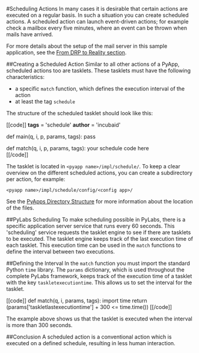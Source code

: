 [reality]: /pylabsdoc/#/PyLabsApps/Reality
[pyappdir]: /pylabsdoc/#/PyLabsApps/SampleApp


#Scheduling Actions
In many cases it is desirable that certain actions are executed on a regular basis. In such a situation you can create scheduled actions.
A scheduled action can launch event-driven actions; for example check a mailbox every five minutes, where an event can be thrown when mails have arrived.

For more details about the setup of the mail server in this sample application, see the [From DRP to Reality section][reality].


##Creating a Scheduled Action
Similar to all other actions of a PyApp, scheduled actions too are tasklets. These tasklets must have the following characteristics:

* a specific `match` function, which defines the execution interval of the action
* at least the tag `schedule`

The structure of the scheduled tasklet should look like this:

[[code]]
__tags__ = 'schedule'
__author__ = 'incubaid'
    
def main(q, i, p, params, tags):
    pass
        
def match(q, i, p, params, tags):
    your schedule code here        
[[/code]]
 
The tasklet is located in `<pyapp name>/impl/schedule/`. To keep a clear overview on the different scheduled actions, you can create a subdirectory per action, for example:

    <pyapp name>/impl/schedule/config/<config app>/
    
See the [PyApps Directory Structure][pyappdir] for more information about the location of the files.


##PyLabs Scheduling
To make scheduling possible in PyLabs, there is a specific application server service that runs every 60 seconds. This 'scheduling' service requests the tasklet engine to see if there are tasklets to be executed.
The tasklet engine keeps track of the last execution time of each tasklet. This execution time can be used in the `match` functions to  define the interval between two executions.


##Defining the Interval
In the `match` function you must import the standard Python `time` library. The `params` dictionary, which is used throughout the complete PyLabs framework, keeps track of the execution time of a tasklet with the key `taskletexecutiontime`. This allows us to set the interval for the tasklet.

[[code]]
def match(q, i, params, tags):
    import time
    return (params['taskletlastexecutiontime']  + 300 <= time.time())
[[/code]]        
       

The example above shows us that the tasklet is executed when the interval is more than 300 seconds.


##Conclusion
A scheduled action is a conventional action which is executed on a defined schedule, resulting in less human interaction.
